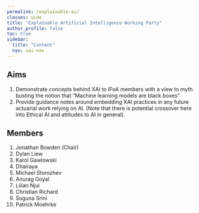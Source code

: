 ```yaml
---
permalink: /explainable-ai/
classes: wide
title: "Explainable Artificial Intelligence Working Party"
author_profile: false
toc: true
sidebar:
  title: "Content"
  nav: xai-nav
---
```


## Aims
1.	Demonstrate concepts behind XAI to IFoA members with a view to myth busting the notion that “Machine learning models are black boxes”
2.	Provide guidance notes around embedding XAI practices in any future actuarial work relying on AI. (Note that there is potential crossover here into Ethical AI and attitudes to AI in general).

## Members
1.  Jonathan Bowden (Chair) 
2.  Dylan Liew 
3.  Karol Gawlowski
4.  Dhairaya
5.  Michael Storozhev
6.  Anurag Goyal
7.  Lilian Njui
8.  Christian Richard
9.  Suguna Srini
10. Patrick Moehrke
